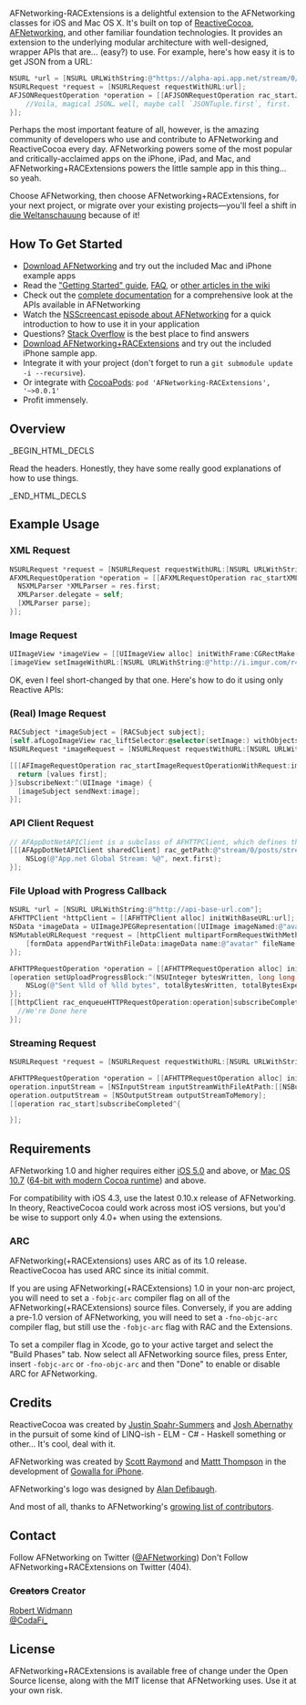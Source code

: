 <snark>

AFNetworking-RACExtensions is a delightful extension to the AFNetworking classes for iOS and Mac OS X. It's built on top of [ReactiveCocoa](https://github.com/ReactiveCocoa/ReactiveCocoa), [AFNetworking](https://github.com/AFNetworking/AFNetworking), and other familiar foundation technologies. It provides an extension to the underlying modular architecture with well-designed, wrapper APIs that are… (easy?) to use. For example, here's how easy it is to get JSON from a URL:

``` objective-c
NSURL *url = [NSURL URLWithString:@"https://alpha-api.app.net/stream/0/posts/stream/global"];
NSURLRequest *request = [NSURLRequest requestWithURL:url];
AFJSONRequestOperation *operation = [[AFJSONRequestOperation rac_startJSONRequestOperationWithRequest:request]subscribeNext:^(RACTuple *JSONTuple) {
    //Voila, magical JSON… well, maybe call `JSONTuple.first`, first.
}];
```

Perhaps the most important feature of all, however, is the amazing community of developers who use and contribute to AFNetworking and ReactiveCocoa every day. AFNetworking powers some of the most popular and critically-acclaimed apps on the iPhone, iPad, and Mac, and AFNetworking+RACExtensions powers the little sample app in this thing… so yeah. 

Choose AFNetworking, then choose AFNetworking+RACExtensions, for your next project, or migrate over your existing projects—you'll feel a shift in [die Weltanschauung](http://en.wikipedia.org/wiki/World_view) because of it!

## How To Get Started

- [Download AFNetworking](https://github.com/AFNetworking/AFNetworking/zipball/master) and try out the included Mac and iPhone example apps
- Read the ["Getting Started" guide](https://github.com/AFNetworking/AFNetworking/wiki/Getting-Started-with-AFNetworking), [FAQ](https://github.com/AFNetworking/AFNetworking/wiki/AFNetworking-FAQ), or [other articles in the wiki](https://github.com/AFNetworking/AFNetworking/wiki)
- Check out the [complete documentation](http://afnetworking.github.com/AFNetworking/) for a comprehensive look at the APIs available in AFNetworking
- Watch the [NSScreencast episode about AFNetworking](http://nsscreencast.com/episodes/6-afnetworking) for a quick introduction to how to use it in your application
- Questions? [Stack Overflow](http://stackoverflow.com/questions/tagged/afnetworking) is the best place to find answers
- [Download AFNetworking+RACExtensions](https://github.com/CodaFi/AFNetworking-RACExtensions/archive/master.zip) and try out the included iPhone sample app.
- Integrate it with your project (don't forget to run a `git submodule update -i --recursive`).
- Or integrate with [CocoaPods](https://github.com/CocoaPods/CocoaPods): ```pod 'AFNetworking-RACExtensions', '~>0.0.1'```
- Profit immensely.

## Overview

_BEGIN_HTML_DECLS

Read the headers. Honestly, they have some really good explanations of how to use things.

_END_HTML_DECLS

## Example Usage

### XML Request

``` objective-c
NSURLRequest *request = [NSURLRequest requestWithURL:[NSURL URLWithString:@"http://api.flickr.com/services/rest/?method=flickr.groups.browse&api_key=b6300e17ad3c506e706cb0072175d047&cat_id=34427469792%40N01&format=rest"]];
AFXMLRequestOperation *operation = [[AFXMLRequestOperation rac_startXMLParserRequestOperationWithRequest:request]subscribeNext:^(RACTuple *res) {
  NSXMLParser *XMLParser = res.first;
  XMLParser.delegate = self;
  [XMLParser parse];
}];
```

### Image Request

``` objective-c
UIImageView *imageView = [[UIImageView alloc] initWithFrame:CGRectMake(0.0f, 0.0f, 100.0f, 100.0f)];
[imageView setImageWithURL:[NSURL URLWithString:@"http://i.imgur.com/r4uwx.jpg"] placeholderImage:[UIImage imageNamed:@"placeholder-avatar"]];
```

OK, even I feel short-changed by that one.  Here's how to do it using only Reactive APIs:

### (Real) Image Request

``` objective-c
RACSubject *imageSubject = [RACSubject subject];
[self.afLogoImageView rac_liftSelector:@selector(setImage:) withObjects:imageSubject];
NSURLRequest *imageRequest = [NSURLRequest requestWithURL:[NSURL URLWithString:@"https://raw.github.com/AFNetworking/AFNetworking/gh-pages/afnetworking-logo.png"]];

[[[AFImageRequestOperation rac_startImageRequestOperationWithRequest:imageRequest]map:^id(RACTuple *values) {
  return [values first];
}]subscribeNext:^(UIImage *image) {
  [imageSubject sendNext:image];
}];
```

### API Client Request

``` objective-c
// AFAppDotNetAPIClient is a subclass of AFHTTPClient, which defines the base URL and default HTTP headers for NSURLRequests it creates
[[[AFAppDotNetAPIClient sharedClient] rac_getPath:@"stream/0/posts/stream/global" parameters:nil]subscribeNext:^(RACTuple *next) {
    NSLog(@"App.net Global Stream: %@", next.first);
}];
```

### File Upload with Progress Callback

``` objective-c
NSURL *url = [NSURL URLWithString:@"http://api-base-url.com"];
AFHTTPClient *httpClient = [[AFHTTPClient alloc] initWithBaseURL:url];
NSData *imageData = UIImageJPEGRepresentation([UIImage imageNamed:@"avatar.jpg"], 0.5);
NSMutableURLRequest *request = [httpClient multipartFormRequestWithMethod:@"POST" path:@"/upload" parameters:nil constructingBodyWithBlock: ^(id <AFMultipartFormData>formData) {
    [formData appendPartWithFileData:imageData name:@"avatar" fileName:@"avatar.jpg" mimeType:@"image/jpeg"];
}];

AFHTTPRequestOperation *operation = [[AFHTTPRequestOperation alloc] initWithRequest:request];
[operation setUploadProgressBlock:^(NSUInteger bytesWritten, long long totalBytesWritten, long long totalBytesExpectedToWrite) {
    NSLog(@"Sent %lld of %lld bytes", totalBytesWritten, totalBytesExpectedToWrite);
}];
[[httpClient rac_enqueueHTTPRequestOperation:operation]subscribeCompleted:^{
  //We're Done here
}];
```

### Streaming Request

``` objective-c
NSURLRequest *request = [NSURLRequest requestWithURL:[NSURL URLWithString:@"http://localhost:8080/encode"]];

AFHTTPRequestOperation *operation = [[AFHTTPRequestOperation alloc] initWithRequest:request];
operation.inputStream = [NSInputStream inputStreamWithFileAtPath:[[NSBundle mainBundle] pathForResource:@"large-image" ofType:@"tiff"]];
operation.outputStream = [NSOutputStream outputStreamToMemory];
[[operation rac_start]subscribeCompleted^{

}];
```

## Requirements

AFNetworking 1.0 and higher requires either [iOS 5.0](http://developer.apple.com/library/ios/#releasenotes/General/WhatsNewIniPhoneOS/Articles/iPhoneOS4.html) and above, or [Mac OS 10.7](http://developer.apple.com/library/mac/#releasenotes/MacOSX/WhatsNewInOSX/Articles/MacOSX10_6.html#//apple_ref/doc/uid/TP40008898-SW7) ([64-bit with modern Cocoa runtime](https://developer.apple.com/library/mac/#documentation/Cocoa/Conceptual/ObjCRuntimeGuide/Articles/ocrtVersionsPlatforms.html)) and above.

For compatibility with iOS 4.3, use the latest 0.10.x release of AFNetworking.  In theory, ReactiveCocoa could work across most iOS versions, but you'd be wise to support only 4.0+ when using the extensions.

### ARC

AFNetworking(+RACExtensions) uses ARC as of its 1.0 release.
ReactiveCocoa has used ARC since its initial commit.

If you are using AFNetworking(+RACExtensions) 1.0 in your non-arc project, you will need to set a `-fobjc-arc` compiler flag on all of the AFNetworking(+RACExtensions) source files. Conversely, if you are adding a pre-1.0 version of AFNetworking, you will need to set a `-fno-objc-arc` compiler flag, but still use the `-fobjc-arc` flag with RAC and the Extensions.

To set a compiler flag in Xcode, go to your active target and select the "Build Phases" tab. Now select all AFNetworking source files, press Enter, insert `-fobjc-arc` or `-fno-objc-arc` and then "Done" to enable or disable ARC for AFNetworking.

## Credits

ReactiveCocoa was created by [Justin Spahr-Summers](https://github.com/jspahrsummers) and [Josh Abernathy](https://github.com/joshaber) in the pursuit of some kind of LINQ-ish - ELM - C# - Haskell something or other… It's cool, deal with it.

AFNetworking was created by [Scott Raymond](https://github.com/sco/) and [Mattt Thompson](https://github.com/mattt/) in the development of [Gowalla for iPhone](http://en.wikipedia.org/wiki/Gowalla).

AFNetworking's logo was designed by [Alan Defibaugh](http://www.alandefibaugh.com/).

And most of all, thanks to AFNetworking's [growing list of contributors](https://github.com/AFNetworking/AFNetworking/contributors).

## Contact

Follow AFNetworking on Twitter ([@AFNetworking](https://twitter.com/AFNetworking))
Don't Follow AFNetworking+RACExtensions on Twitter (404).

### ~~Creators~~ Creator

[Robert Widmann](https://github.com/CodaFi)  
[@CodaFi_](https://twitter.com/CodaFi_)

## License

AFNetworking+RACExtensions is available free of change under the Open Source license, along with the MIT license that AFNetworking uses.  Use it at your own risk.

</snark>